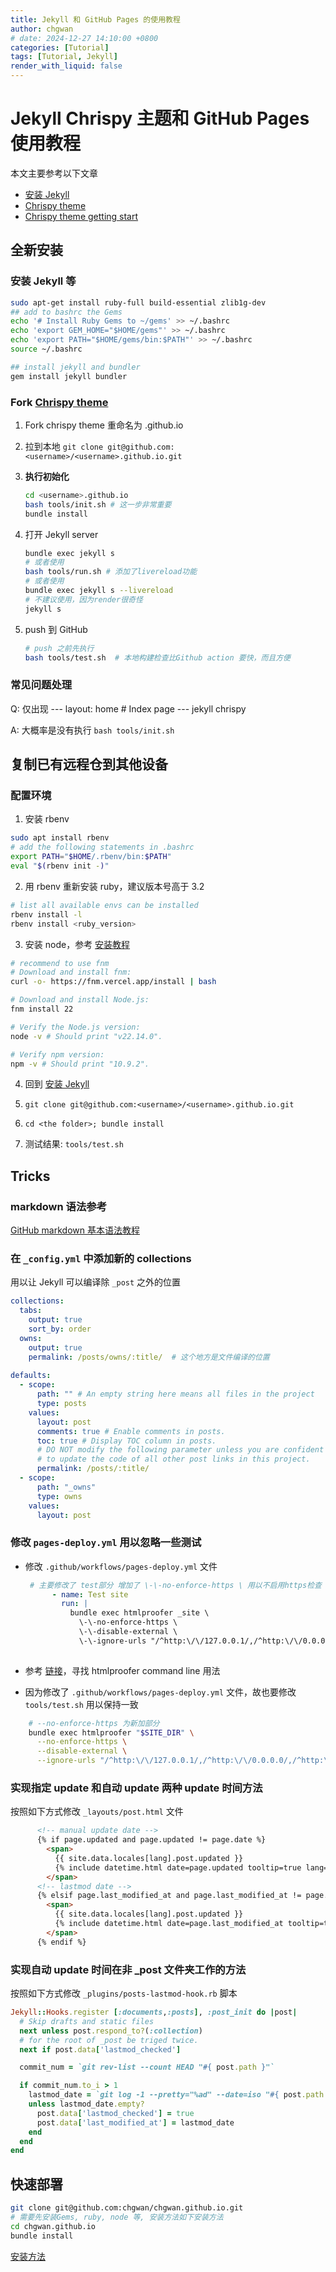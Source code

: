 ```yaml
---
title: Jekyll 和 GitHub Pages 的使用教程
author: chgwan
# date: 2024-12-27 14:10:00 +0800
categories: [Tutorial]
tags: [Tutorial, Jekyll]
render_with_liquid: false
---
```


# Jekyll Chrispy 主题和 GitHub Pages 使用教程

本文主要参考以下文章

- [安装 Jekyll](https://jekyllrb.com/docs/installation/ubuntu/)
- [Chrispy theme](https://github.com/cotes2020/jekyll-theme-chirpy)
- [Chrispy theme getting start](https://chirpy.cotes.page/posts/getting-started/) 
## 全新安装
### 安装 Jekyll 等 <span id="jump"> </span>
```bash
sudo apt-get install ruby-full build-essential zlib1g-dev
## add to bashrc the Gems
echo '# Install Ruby Gems to ~/gems' >> ~/.bashrc 
echo 'export GEM_HOME="$HOME/gems"' >> ~/.bashrc 
echo 'export PATH="$HOME/gems/bin:$PATH"' >> ~/.bashrc 
source ~/.bashrc

## install jekyll and bundler
gem install jekyll bundler
```

### Fork [Chrispy theme](https://github.com/cotes2020/jekyll-theme-chirpy)

1. Fork chrispy theme 重命名为 <username>.github.io

2. 拉到本地 `git clone git@github.com:<username>/<username>.github.io.git`

3. **执行初始化** 

   ```bash
   cd <username>.github.io
   bash tools/init.sh # 这一步非常重要
   bundle install
   ```

4. 打开 Jekyll server

   ```bash
   bundle exec jekyll s
   # 或者使用
   bash tools/run.sh # 添加了livereload功能
   # 或者使用
   bundle exec jekyll s --livereload
   # 不建议使用，因为render很奇怪
   jekyll s 
   ```

5. push 到 GitHub

   ```bash
   # push 之前先执行
   bash tools/test.sh  # 本地构建检查比Github action 要快，而且方便
   ```

### 常见问题处理

Q: 仅出现 --- layout: home # Index page --- jekyll chrispy

A: 大概率是没有执行 `bash tools/init.sh`

## 复制已有远程仓到其他设备
### 配置环境
1. 安装 rbenv
```bash
sudo apt install rbenv
# add the following statements in .bashrc
export PATH="$HOME/.rbenv/bin:$PATH"
eval "$(rbenv init -)"
```
2. 用 rbenv 重新安装 ruby，建议版本号高于 3.2
```bash
# list all available envs can be installed 
rbenv install -l
rbenv install <ruby_version>
```

3. 安装 node，参考 [安装教程](https://nodejs.org/en/download)
```bash
# recommend to use fnm
# Download and install fnm:
curl -o- https://fnm.vercel.app/install | bash

# Download and install Node.js:
fnm install 22

# Verify the Node.js version:
node -v # Should print "v22.14.0".

# Verify npm version:
npm -v # Should print "10.9.2".
```

   

4. 回到 [安装 Jekyll](#jump)

5. `git clone git@github.com:<username>/<username>.github.io.git`

6. `cd <the folder>; bundle install`

7. 测试结果: `tools/test.sh` 

## Tricks

### markdown 语法参考

[GitHub markdown 基本语法教程](https://docs.github.com/zh/get-started/writing-on-github/getting-started-with-writing-and-formatting-on-github/basic-writing-and-formatting-syntax)

### 在 `_config.yml` 中添加新的 collections 

用以让 Jekyll 可以编译除 `_post` 之外的位置

```yaml
collections:
  tabs:
    output: true
    sort_by: order
  owns:
    output: true
    permalink: /posts/owns/:title/  # 这个地方是文件编译的位置
  
defaults:
  - scope:
      path: "" # An empty string here means all files in the project
      type: posts
    values:
      layout: post
      comments: true # Enable comments in posts.
      toc: true # Display TOC column in posts.
      # DO NOT modify the following parameter unless you are confident enough
      # to update the code of all other post links in this project.
      permalink: /posts/:title/
  - scope:
      path: "_owns"
      type: owns
    values:  
      layout: post
```

### 修改 `pages-deploy.yml` 用以忽略一些测试

- 修改 `.github/workflows/pages-deploy.yml` 文件

  ```yaml
   # 主要修改了 test部分 增加了 \-\-no-enforce-https \ 用以不启用https检查
        - name: Test site
          run: |
            bundle exec htmlproofer _site \
              \-\-no-enforce-https \ 
              \-\-disable-external \
              \-\-ignore-urls "/^http:\/\/127.0.0.1/,/^http:\/\/0.0.0.0/,/^http:\/\/localhost/"
              
  ```

- 参考 [链接](https://github.com/gjtorikian/html-proofer?tab=readme-ov-file#using-on-the-command-line)，寻找 htmlproofer command line 用法

- 因为修改了 `.github/workflows/pages-deploy.yml` 文件，故也要修改 `tools/test.sh` 用以保持一致
```bash
    # --no-enforce-https 为新加部分
    bundle exec htmlproofer "$SITE_DIR" \
      --no-enforce-https \
      --disable-external \
      --ignore-urls "/^http:\/\/127.0.0.1/,/^http:\/\/0.0.0.0/,/^http:\/\/localhost/"
```

### 实现指定 update 和自动 update 两种 update 时间方法

按照如下方式修改 `_layouts/post.html` 文件
```html
      <!-- manual update date -->
      {% if page.updated and page.updated != page.date %}
        <span>
          {{ site.data.locales[lang].post.updated }}
          {% include datetime.html date=page.updated tooltip=true lang=lang %}
        </span>
      <!-- lastmod date -->
      {% elsif page.last_modified_at and page.last_modified_at != page.date %}
        <span>
          {{ site.data.locales[lang].post.updated }}
          {% include datetime.html date=page.last_modified_at tooltip=true lang=lang %}
        </span>
      {% endif %}
```

### 实现自动 update 时间在非 _post 文件夹工作的方法

按照如下方式修改 `_plugins/posts-lastmod-hook.rb` 脚本
```ruby
Jekyll::Hooks.register [:documents,:posts], :post_init do |post|
  # Skip drafts and static files
  next unless post.respond_to?(:collection)
  # for the root of _post be triged twice.
  next if post.data['lastmod_checked']

  commit_num = `git rev-list --count HEAD "#{ post.path }"`

  if commit_num.to_i > 1
    lastmod_date = `git log -1 --pretty="%ad" --date=iso "#{ post.path }"`.strip
    unless lastmod_date.empty?
      post.data['lastmod_checked'] = true
      post.data['last_modified_at'] = lastmod_date
    end
  end
end
```

## 快速部署

```bash
git clone git@github.com:chgwan/chgwan.github.io.git
# 需要先安装Gems, ruby, node 等, 安装方法如下安装方法
cd chgwan.github.io
bundle install
```

[安装方法](#jump)

